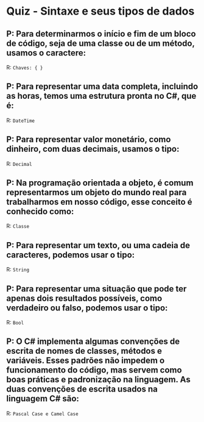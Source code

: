 # Quiz - Sintaxe e seus tipos de dados

## P: Para determinarmos o início e fim de um bloco de código, seja de uma classe ou de um método, usamos o caractere:

R: `Chaves: { }`

## P: Para representar uma data completa, incluindo as horas, temos uma estrutura pronta no C#, que é:

R: `DateTime`

## P: Para representar valor monetário, como dinheiro, com duas decimais, usamos o tipo:

R: `Decimal`

## P: Na programação orientada a objeto, é comum representarmos um objeto do mundo real para trabalharmos em nosso código, esse conceito é conhecido como:

R: `Classe`

## P: Para representar um texto, ou uma cadeia de caracteres, podemos usar o tipo:

R: `String`

## P: Para representar uma situação que pode ter apenas dois resultados possíveis, como verdadeiro ou falso, podemos usar o tipo:

R: `Bool`

## P: O C# implementa algumas convenções de escrita de nomes de classes, métodos e variáveis. Esses padrões não impedem o funcionamento do código, mas servem como boas práticas e padronização na linguagem. As duas convenções de escrita usados na linguagem C# são:

R: `Pascal Case e Camel Case`
